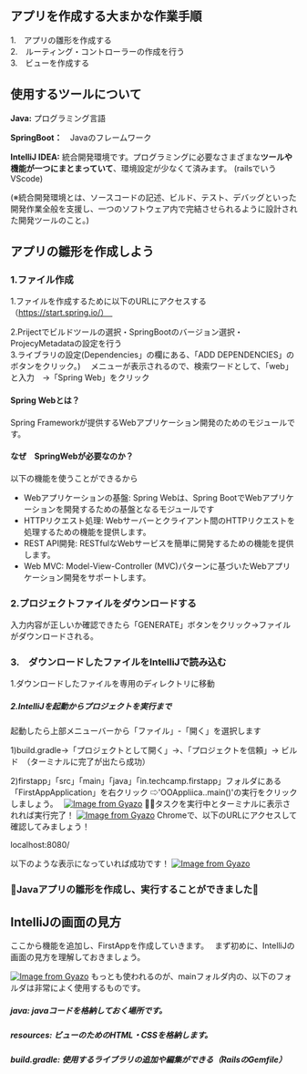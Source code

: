 ## アプリを作成する大まかな作業手順  
1.　アプリの雛形を作成する  
2.　ルーティング・コントローラーの作成を行う  
3.　ビューを作成する   

  
## 使用するツールについて  
**Java:** プログラミング言語　

**SpringBoot：**　Javaのフレームワーク

**IntelliJ IDEA:** 統合開発環境です。プログラミングに必要なさまざまな**ツールや機能が一つにまとまっていて**、環境設定が少なくて済みます。 (railsでいうVScode)



(※統合開発環境とは、ソースコードの記述、ビルド、テスト、デバッグといった開発作業全般を支援し、一つのソフトウェア内で完結させられるように設計された開発ツールのこと。)

## アプリの雛形を作成しよう　
### 1.ファイル作成  
1.ファイルを作成するために以下のURLにアクセスする（https://start.spring.io/）　

2.Prijectでビルドツールの選択・SpringBootのバージョン選択・ProjecyMetadataの設定を行う  
3.ライブラリの設定(Dependencies」の欄にある、「ADD DEPENDENCIES」のボタンをクリック。)　
メニューが表示されるので、検索ワードとして、「web」と入力　→「Spring Web」をクリック　　

#### Spring Webとは？　
Spring Frameworkが提供するWebアプリケーション開発のためのモジュールです。

#### なぜ　SpringWebが必要なのか？
以下の機能を使うことができるから
- Webアプリケーションの基盤: Spring Webは、Spring BootでWebアプリケーションを開発するための基盤となるモジュールです
- HTTPリクエスト処理: Webサーバーとクライアント間のHTTPリクエストを処理するための機能を提供します。
- REST API開発: RESTfulなWebサービスを簡単に開発するための機能を提供します。
- Web MVC: Model-View-Controller (MVC)パターンに基づいたWebアプリケーション開発をサポートします。

### 2.プロジェクトファイルをダウンロードする   
入力内容が正しいか確認できたら「GENERATE」ボタンをクリック→ファイルがダウンロードされる。 
### 3.　ダウンロードしたファイルをIntelliJで読み込む  

1.ダウンロードしたファイルを専用のディレクトリに移動 
##### 2.IntelliJを起動からプロジェクトを実行まで
起動したら上部メニューバーから「ファイル」-「開く」を選択します   

1)build.gradle→「プロジェクトとして開く」→、「プロジェクトを信頼」→ ビルド　（ターミナルに完了が出たら成功）　 

2)firstapp」「src」「main」「java」「in.techcamp.firstapp」フォルダにある「FirstAppApplication」を右クリック
⇨'OOAppliica..main()'の実行をクリックしましょう。　
[![Image from Gyazo](https://i.gyazo.com/b77542ea1334e65327b6077a1d9bb1e7.png)](https://gyazo.com/b77542ea1334e65327b6077a1d9bb1e7)
🙆‍♀️タスクを実行中とターミナルに表示されれば実行完了！
[![Image from Gyazo](https://i.gyazo.com/4f5a8d7b5d7c79d04921467290dbaad2.png)](https://gyazo.com/4f5a8d7b5d7c79d04921467290dbaad2)
Chromeで、以下のURLにアクセスして確認してみましょう！

localhost:8080/

以下のような表示になっていれば成功です！
[![Image from Gyazo](https://i.gyazo.com/a95b5187bed393d159d556dd69f9d353.png)](https://gyazo.com/a95b5187bed393d159d556dd69f9d353)

### 🎊Javaアプリの雛形を作成し、実行することができました🎊


## IntelliJの画面の見方
ここから機能を追加し、FirstAppを作成していきます。　
まず初めに、IntelliJの画面の見方を理解しておきましょう。

[![Image from Gyazo](https://i.gyazo.com/bd72ecbb842df9bbddf8620985cc0726.png)](https://gyazo.com/bd72ecbb842df9bbddf8620985cc0726)
もっとも使われるのが、mainフォルダ内の、以下のフォルダは非常によく使用するものです。 

##### java:                    javaコードを格納しておく場所です。 
##### resources:  ビューのためのHTML・CSSを格納します。
##### build.gradle: 使用するライブラリの追加や編集ができる（RailsのGemfile）



